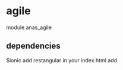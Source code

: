 # agile
module anas_agile

## dependencies
  $ionic add restangular
  in your index.html add
  <!-- The RESTful Module -->
  <script src="lib/lodash/lodash.min.js"></script>
  <script src="lib/restangular/dist/restangular.min.js"></script>
